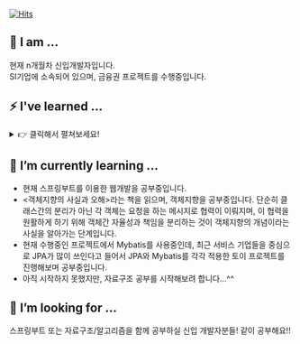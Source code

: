 [![Hits](https://hits.seeyoufarm.com/api/count/incr/badge.svg?url=https%3A%2F%2Fgithub.com%2Fyoungjinmo%2Fyoungjinmo&count_bg=%23F4A9A9&title_bg=%23000000&icon=spring.svg&icon_color=%23E7E7E7&title=hits&edge_flat=false)](https://hits.seeyoufarm.com)
## 🔭 I am ...
현재 n개월차 신입개발자입니다.<br>
SI기업에 소속되어 있으며, 금융권 프로젝트를 수행중입니다.

## ⚡ I've learned ...
<details>
  <summary>👉 클릭해서 펼쳐보세요!</summary>
  <ul>
    <li><h3>Java</h3></li>
    <ul>
      <li>객체지향의 주요 개념에 대해 설명할 수 있는정도로 이해하고 있습니다.</li>
      <li>객체지향과 다른 컨셉의 함수형 프로그래밍을 위한 Java 8의 람다와 함수형 인터페이스에도 관심이 있습니다.</li>
      <li>스프링부트를 이용하여 다른 분들과 협업하여 포트폴리오용 웹을 개발한적이 있는데, 스프링시큐리티의 Oauth를 이용하여 로그인을 구현한 경험이 있습니다.</li>
      <li>Template engine으로 Thymeleaf, Mustache를 이용한 경험이 있습니다.</li>
      <li>최근엔 Mybatis와 JPA를 공부하고 있습니다. JPA가 Mybatis와 비교하여 어떤 장단점이 있는지를 직접 경험하는 것에 목표를 하고 있습니다.</li>
    </ul>
    <li><h3>Database</h3></li>
      <ul>
        <li>Oracle 11g와 Mysql을 사용해보았습니다.</li>
        <li>JOIN을 사용할 수 있는 수준의 초급 수준이며, 향후 DB 정규화에 대해서도 공부하고 싶습니다.</li>
      </ul>
    <li><h3>Git</h3></li>
      <ul>
        <li>모든 프로젝트나 공부한 내용을 Github으로 관리중입니다.</li>
        <li>Rebase를 사용하여 커밋을 통합하거나 커밋 메세지 변경을 할 수 있습니다.</li>
        <li>Commite Template를 이용하여 이해하기 쉬운 커밋을 작성하려고 합니다.</li>
        <li>브랜치 전략을 이해하고 있으며, 향후 진행할 사이드 프로젝트(협업)에서는 브랜치 전략을 직접 도입하여 경험하고자 합니다.</li>
      </ul>
    <li><h3>Docker</h3></li>
      <ul>
        <li>평소 DBMS를 이용할 때, 도커를 사용하고 있습니다.</li>
        <li>도커 이미지를 생성하고 Docker Hub에 배포한 경험이 있습니다.</li>
      </ul>
    <li><h3>AWS</h3></li>
      <ul>
        <li>EC2에 웹 프로젝트를 배포한 경험이 있습니다.</li>
        <li>EIP를 사용하여 고정 IP를 사용해보았습니다.</li>
        <li>구입한 도메인을 AWS route 53을 이용하여 연동해보았습니다.</li>
      </ul>
    <li><h3>Linux</h3></li>
      <ul>
        <li>간단한 커맨드 명령어를 숙지하고 있으며, Vim 에디터를 초급수준으로 다룰줄 압니다.</li>
      </ul>
  </ul>
</details>

## 🌱 I’m currently learning ...
- 현재 스프링부트를 이용한 웹개발을 공부중입니다.
- <객체지향의 사실과 오해>라는 책을 읽으며, 객체지향을 공부중입니다. 단순히 클래스간의 분리가 아닌 각 객체는 요청을 하는 메시지로 협력이 이뤄지며, 이 협력을 원활하게 하기 위해 객체간 자율성과 책임을 분리하는 것이 객체지향의 개념이라는 사실을 알아가는 단계입니다.
- 현재 수행중인 프로젝트에서 Mybatis를 사용중인데, 최근 서비스 기업들을 중심으로 JPA가 많이 쓰인다고 들어서 JPA와 Mybatis를 각각 적용한 토이 프로젝트를 진행해보며 공부중입니다.
- 아직 시작하지 못했지만, 자료구조 공부를 시작해보려 합니다...^^

## 👯 I’m looking for ...
스프링부트 또는 자료구조/알고리즘을 함께 공부하실 신입 개발자분들! 같이 공부해요!!

<!-- **devyoungjin/devyoungjin** is a ✨ _special_ ✨ repository because its `README.md` (this file) appears on your GitHub profile.

Here are some ideas to get you started:

- 🔭 I’m currently working on ...
- 🌱 I’m currently learning ...
- 👯 I’m looking to collaborate on ...
- 🤔 I’m looking for help with ...
- 💬 Ask me about ...
- 📫 How to reach me: ...
- 😄 Pronouns: ...
- ⚡ Fun fact: ...
-->
